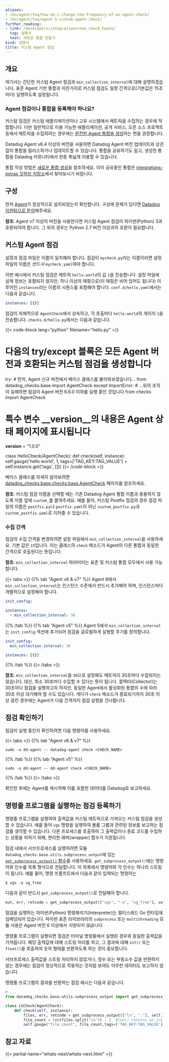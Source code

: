 ```yaml
---
aliases:
- /ko/agent/faq/how-do-i-change-the-frequency-of-an-agent-check/
- /ko/agent/faq/agent-5-custom-agent-check/
further_reading:
- link: /developers/integrations/new_check_howto/
  tag: 설명서
  text: 새로운 통합 만들기
kind: 설명서
title: 커스텀 Agent 점검
---
```


## 개요

여기서는 간단한 커스텀 Agent 점검과 `min_collection_interval`에 대해 설명하겠습니다. 표준 Agent 기반 통합과 마찬가지로 커스텀 점검도 일정 간격으로(기본값은 15초마다) 실행하도록 설정됩니다.

### Agent 점검이나 통합을 등록해야 하나요?

커스텀 점검은 커스텀 애플리케이션이나 고유 시스템에서 메트릭을 수집하는 경우에 적합합니다. 다만 일반적으로 이용 가능한 애플리케이션, 공개 서비스, 오픈 소스 프로젝트 등에서 메트릭을 수집하려는 경우에는 [완전한 Agent 통합을 생성][1]하는 편을 권장합니다.

Datadog Agent v6.4 이상의 버전을 사용하면 Datadog Agent 버전 업데이트와 상관없이 통합을 릴리스하거나 업데이트할 수 있습니다. 통합을 공유하기도 쉽고, 생성한 통합을 Datadog 커뮤니티에서 한층 폭넓게 이용할 수 있습니다.

통합 작성 방법은 [새로운 통합 생성][1]을 참조하세요. 이미 공유중인 통합은 [integrations-extras 깃허브 저장소][2]에서 찾아보시기 바랍니다.

## 구성

먼저 [Agent][3]가 정상적으로 설치되었는지 확인합니다. 구성에 문제가 있다면 [Datadog 지원팀으로 문의][4]해주세요.

**참조**: Agent v7 이상의 버전을 사용한다면 커스텀 Agent 점검이 파이썬(Python) 3과 호환되어야 합니다. 그 외의 경우는 Python 2.7 버전 이상과의 호환이 필요합니다.

## 커스텀 Agent 점검

<div class="alert alert-warning">
설정과 점검 파일은 이름이 일치해야 합니다. 점검이 <code>mycheck.py</code>라는 이름이라면 설정 파일의 이름은 <em>반드시</em> <code>mycheck.yaml</code>여야 합니다.
</div>

이번 예시에서 커스텀 점검은 메트릭 `hello.world`의 값 `1`을 전송합니다. 설정 파일에 실제 정보는 포함되지 않지만, 하나 이상의 매핑으로(이 매핑은 비어 있어도 됩니다) 이루어진 `instances`라는 이름의 시퀀스를 포함해야 합니다. `conf.d/hello.yaml`에서는 다음과 같습니다.

```yaml
instances: [{}]
```

점검이 자체적으로 `AgentCheck`에서 상속하고, 각 호출마다 `hello.world`의 게이지 `1`을 전송합니다. `checks.d/hello.py`에서는 다음과 같습니다.

{{< code-block lang="python" filename="hello.py" >}}
# 다음의 try/except 블록은 모든 Agent 버전과 호환되는 커스텀 점검을 생성합니다
try:
    # 먼저, Agent 신규 버전에서 베이스 클래스를 불러와보겠습니다...
    from datadog_checks.base import AgentCheck
except ImportError:
    # ...위의 조작이 실패하면 점검이 Agent 버전 6.6.0 이하를 실행 중인 것입니다
    from checks import AgentCheck

# 특수 변수 __version__의 내용은 Agent 상태 페이지에 표시됩니다
__version__ = "1.0.0"

class HelloCheck(AgentCheck):
    def check(self, instance):
        self.gauge('hello.world', 1, tags=['TAG_KEY:TAG_VALUE'] + self.instance.get('tags', []))
{{< /code-block >}}

베이스 클래스를 자세히 알아보려면 [datadog_checks.base.checks.base.AgentCheck][5] 페이지를 참조하세요.

**참조**: 커스텀 점검 이름을 선택할 때는 기존 Datadog Agent 통합 이름과 충돌하지 않도록 이름 앞에 `custom_`를 붙여주세요. 예를 들어, 커스텀 Postfix 점검의 경우 점검 파일의 이름은 `postfix.py`나 `postfix.yaml`이 아닌 `custom_postfix.py`과 `custom_postfix.yaml`로 지어줄 수 있습니다.

### 수집 간격

점검의 수집 간격을 변경하려면 설정 파일에서 `min_collection_interval`을 사용하세요. 기본 값은 `15`입니다. 이는 클래스의 `check` 메소드가 Agent의 다른 통합과 동일한 간격으로 호출된다는 뜻입니다.

**참조**: `min_collection_interval` 파라미터는 표준 및 커스텀 통합 모두에서 사용 가능합니다.

{{< tabs >}}
{{% tab "Agent v6 & v7" %}}
Agent 6에서 `min_collection_interval`는 인스턴스 수준에서 반드시 추가해야 하며, 인스턴스마다 개별적으로 설정해야 합니다.

```yaml
init_config:

instances:
  - min_collection_interval: 30
```

{{% /tab %}}
{{% tab "Agent v5" %}}
Agent 5에서 `min_collection_interval`는 `init_config` 섹션에 추가되어 점검을 글로벌하게 실행할 주기를 정의합니다.

```yaml
init_config:
  min_collection_interval: 30

instances: [{}]
```

{{% /tab %}}
{{< /tabs >}}

**참조**: `min_collection_interval`을 `30`으로 설정해도 메트릭이 30초마다 수집되지는 않습니다. 대신, 최소 30초마다 수집할 수 있다는 뜻이 됩니다. 컬렉터(Collector)는 30초마다 점검을 실행하고자 하지만, 동일한 Agent에서 활성화된 통합의 수에 따라 30초 이상 대기해야 할 수도 있습니다. 게다가 `check` 메소드가 종료되기까지 30초 이상 걸린 경우에는 Agent가 다음 간격까지 점검 실행을 건너뜁니다.

## 점검 확인하기

점검이 실행 중인지 확인하려면 다음 명령어를 사용하세요.

{{< tabs >}}
{{% tab "Agent v6 & v7" %}}

```shell
sudo -u dd-agent -- datadog-agent check <CHECK_NAME>
```

{{% /tab %}}
{{% tab "Agent v5" %}}

```shell
sudo -u dd-agent -- dd-agent check <CHECK_NAME>
```

{{% /tab %}}
{{< /tabs >}}

확인한 후에는 Agent를 재시작해 이를 포함한 데이터를 Datadog로 보고하세요.

## 명령줄 프로그램을 실행하는 점검 등록하기

명령줄 프로그램을 실행하여 출력값을 커스텀 메트릭으로 가져오는 커스텀 점검을 생성할 수 있습니다. 예를 들어 `vgs` 명령을 실행하여 볼륨 그룹과 관련된 정보를 보고하는 점검를 생각할 수 있습니다. 다른 프로세스를 호출하여 그 출력값이나 종료 코드를 수집하는 상황을 피하기 위해, 편리한 래퍼(wrapper) 함수가 지원됩니다.

점검 내에서 서브프로세스를 실행하려면 모듈 `datadog_checks.base.utils.subprocess_output`에 있는 [`get_subprocess_output()` 함수][6]를 사용하세요. `get_subprocess_output()`에는 명령어와 인수를 목록 형식으로 전달합니다. 이 목록에서 명령어와 각 인수는 하나의 스트링이 됩니다. 예를 들어, 명령 프롬프트에서 다음과 같이 입력되는 명령어는

```text
$ vgs -o vg_free
```

다음과 같이 반드시 `get_subprocess_output()`로 전달해야 합니다.

```python
out, err, retcode = get_subprocess_output(["vgs", "-o", "vg_free"], self.log, raise_on_empty_output=True)
```

<div class="alert alert-warning">
    점검을 실행하는 파이썬(Python) 명령해석기(Interpreter)는 멀티스레드 Go 런타임에 임베딩되어 있습니다. 파이썬 표준 라이브러리의 <code>subprocess</code> 또는 <code>multithreading</code> 모듈 사용은 Agent 버전 6 이상에서 <em>지원되지 않습니다</em>.
</div>

명령줄 프로그램이 실행되면 점검은 터미널 명령줄에서 실행된 경우와 동일한 출력값을 가져옵니다. 해당 출력값에 대해 스트링 처리를 하고, 그 결과에 대해 `int()` 또는 `float()`을 호출하여 숫자 형태를 반환하도록 하는 것이 중요합니다.

서브프로세스 출력값을 스트링 처리하지 않았거나, 정수 또는 부동소수 값을 반환하지 않는 경우에는 점검이 정상적으로 작동하는 것처럼 보여도 아무런 데이터도 보고하지 않습니다.

명령줄 프로그램의 결과를 반환하는 점검 예시는 다음과 같습니다.

```python
# ...
from datadog_checks.base.utils.subprocess_output import get_subprocess_output

class LSCheck(AgentCheck):
    def check(self, instance):
        files, err, retcode = get_subprocess_output(["ls", "."], self.log, raise_on_empty_output=True)
        file_count = len(files.split('\n')) - 1  #len() returns an int by default
        self.gauge("file.count", file_count,tags=['TAG_KEY:TAG_VALUE'] + self.instance.get('tags', []))
```

## 참고 자료

{{< partial name="whats-next/whats-next.html" >}}

[1]: /ko/developers/integrations/new_check_howto/
[2]: https://github.com/DataDog/integrations-extras
[3]: http://app.datadoghq.com/account/settings#agent
[4]: /ko/help/
[5]: https://datadoghq.dev/integrations-core/base/api/#datadog_checks.base.checks.base.AgentCheck
[6]: https://datadog-checks-base.readthedocs.io/en/latest/datadog_checks.utils.html#module-datadog_checks.base.utils.subprocess_output
